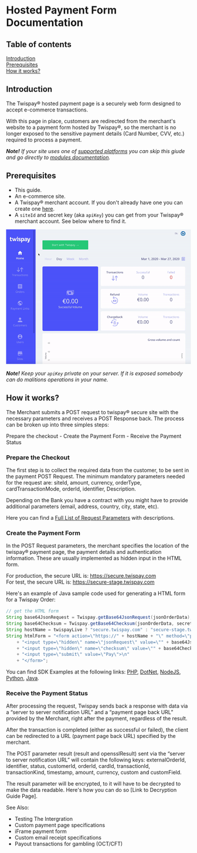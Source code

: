 # Hosted Payment Form Documentation

## Table of contents

[Introduction](#introduction)  
[Prerequisites](#prerequisites)  
[How it works?](#how-it-works)  


## Introduction

The Twispay® hosted payment page is a securely web form designed to accept e-commerce transactions.

With this page in place, customers are redirected from the merchant's website to a payment form hosted by Twispay®,
so the merchant is no longer exposed to the sensitive payment details (Card Number, CVV, etc.) required to process a payment.   

***Note!** If your site uses one of [supported platforms](#TODO) you can skip this giude
and go directly to [modules documentation](#TODO).*


## Prerequisites
- This guide.
- An e-commerce site.
- A Twispay® merchant account. If you don't already have one you can create one [here](https://merchant-stage.twispay.com/auth/signup).
- A `siteId` and secret key (aka `apiKey`) you can get from your Twispay® merchant account. See below where to find it.

![](siteID&apiKey.gif)

***Note!** Keep your `apiKey` private on your server. If it is exposed somebody can do malitions operations in your name.*


## How it works?

The Merchant submits a POST request to twispay® secure site with the necessary parameters and receives a POST Response back.
The process can be broken up into three simples steps:

Prepare the checkout - Create the Payment Form - Receive the Payment Status


### Prepare the Checkout

The first step is to collect the required data from the customer, to be sent in the payment POST Request. The minimum mandatory parameters needed for the request are: siteId, amount, currency, orderType, cardTransactionMode, orderId, identifier, Description.

Depending on the Bank you have a contract with you might have to provide additional parameters (email, address, country, city, state, etc).

Here you can find a [Full List of Request Parameters](https://github.com/Twispay/twispay.github.io/blob/master/full-request-params.md) with descriptions. 


### Create the Payment Form

In the POST Request parameters, the merchant specifies the location of the twispay® payment page, the payment details and authentication information. These are usually implemented as hidden input in the HTML form. 

For production, the secure URL is: https://secure.twispay.com    
For test, the secure URL is: https://secure-stage.twispay.com

Here's an example of Java sample code used for generating a HTML form for a Twispay Order: 

```Java
// get the HTML form
String base64JsonRequest = Twispay.getBase64JsonRequest(jsonOrderData);
String base64Checksum = Twispay.getBase64Checksum(jsonOrderData, secretKey.getBytes(StandardCharsets.UTF_8));
String hostName = twispayLive ? "secure.twispay.com" : "secure-stage.twispay.com";
String htmlForm = "<form action=\"https://" + hostName + "\" method=\"post\" accept-charset=\"UTF-8\">\n"
    + "<input type=\"hidden\" name=\"jsonRequest\" value=\"" + base64JsonRequest + "\">\n"
    + "<input type=\"hidden\" name=\"checksum\" value=\"" + base64Checksum + "\">\n"
    + "<input type=\"submit\" value=\"Pay\">\n"
    + "</form>";
```
You can find SDK Examples at the following links: [PHP](https://github.com/Twispay/hostedpage-php-sdk), [DotNet](https://github.com/Twispay/hostedpage-dotnet-sdk), [NodeJS](https://github.com/Twispay/hostedpage-nodejs-sdk), [Python](https://github.com/Twispay/hostedpage-python-sdk), [Java](https://github.com/Twispay/hostedpage-java-sdk).
### Receive the Payment Status

After processing the request, Twispay sends back a response with data via a “server to server notification URL” and a “payment page back URL” provided by the Merchant, right after the payment, regardless of the result.

After the transaction is completed (either as successful or failed), the client can be redirected to a URL (payment page back URL) specified by the merchant.

The POST parameter result (result and opensslResult) sent via the “server to server notification URL” will contain the following keys: externalOrderId, identifier, status, customerId, orderId, cardId, transactionId, transactionKind, timestamp, amount, currency, custom and customField.

The result parameter will be encrypted, to it will have to be decrypted to make the data readable. 
Here's how you can do so [Link to Decryption Guide Page].

See Also:

- Testing The Intergration
- Custom payment page specifications
- iFrame payment form
- Custom email receipt specifications
- Payout transactions for gambling (OCT/CFT)
